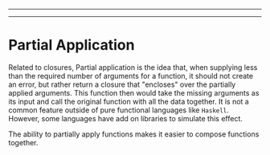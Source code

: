 
---
---
# Partial Application
Related to closures, Partial application is the idea that, when supplying less than the required number of arguments for a function, it should not create an error, but rather return a closure that "encloses" over the partially applied arguments. This function then would take the missing arguments as its input and call the original function with all the data together. It is not a common feature outside of pure functional languages like `Haskell`. However, some languages have add on libraries to simulate this effect.

The ability to partially apply functions makes it easier to compose functions together.